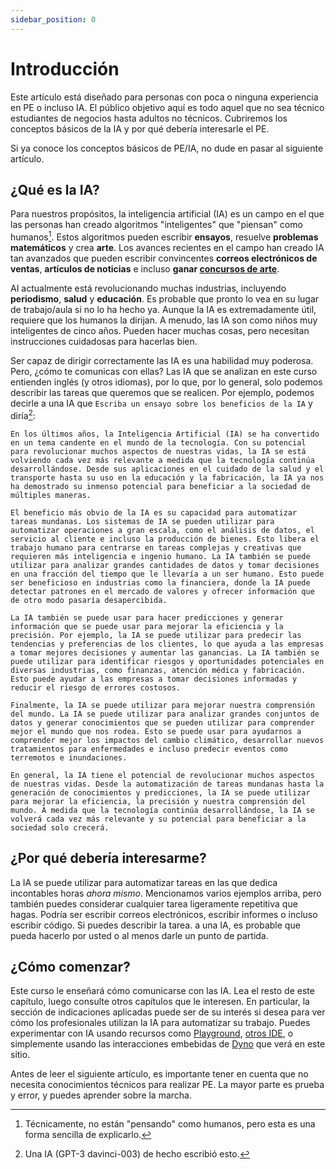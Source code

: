 ```yaml
---
sidebar_position: 0
---
```


#   Introducción

Este artículo está diseñado para personas con poca o ninguna experiencia en PE 
o incluso IA. El público objetivo aquí es todo aquel que no sea técnico
estudiantes de negocios hasta adultos no técnicos. Cubriremos los conceptos básicos de la IA y por qué debería
interesarle el PE.

Si ya conoce los conceptos básicos de PE/IA, no dude en pasar al siguiente artículo.

## ¿Qué es la IA?

Para nuestros propósitos, la inteligencia artificial (IA) es un campo en el que las personas han creado
algoritmos "inteligentes" que "piensan" como humanos[^1]. Estos algoritmos pueden escribir **ensayos**,
resuelve **problemas matemáticos** y crea **arte**. Los avances recientes en el campo han creado IA
tan avanzados que pueden escribir convincentes **correos electrónicos de ventas**, **artículos de noticias** e incluso
**ganar [concursos de arte](https://impakter.com/art-made-by-ai-wins-fine-arts-competition/)**.

AI actualmente está revolucionando muchas industrias, incluyendo **periodismo**, **salud** y
**educación**. Es probable que pronto lo vea en su lugar de trabajo/aula si no lo ha hecho
ya. Aunque la IA es extremadamente útil, requiere que los humanos la dirijan.
A menudo, las IA son como niños muy inteligentes de cinco años. Pueden hacer muchas cosas, pero necesitan
instrucciones cuidadosas para hacerlas bien.

Ser capaz de dirigir correctamente las IA es una habilidad muy poderosa. Pero, ¿cómo te comunicas con ellas?
Las IA que se analizan en este curso entienden inglés (y otros idiomas),
por lo que, por lo general, solo podemos describir las tareas que queremos que se realicen. Por ejemplo, podemos decirle a una IA que
`Escriba un ensayo sobre los beneficios de la IA` y diría[^2]:

```
En los últimos años, la Inteligencia Artificial (IA) se ha convertido en un tema candente en el mundo de la tecnología. Con su potencial para revolucionar muchos aspectos de nuestras vidas, la IA se está volviendo cada vez más relevante a medida que la tecnología continúa desarrollándose. Desde sus aplicaciones en el cuidado de la salud y el transporte hasta su uso en la educación y la fabricación, la IA ya nos ha demostrado su inmenso potencial para beneficiar a la sociedad de múltiples maneras.

El beneficio más obvio de la IA es su capacidad para automatizar tareas mundanas. Los sistemas de IA se pueden utilizar para automatizar operaciones a gran escala, como el análisis de datos, el servicio al cliente e incluso la producción de bienes. Esto libera el trabajo humano para centrarse en tareas complejas y creativas que requieren más inteligencia e ingenio humano. La IA también se puede utilizar para analizar grandes cantidades de datos y tomar decisiones en una fracción del tiempo que le llevaría a un ser humano. Esto puede ser beneficioso en industrias como la financiera, donde la IA puede detectar patrones en el mercado de valores y ofrecer información que de otro modo pasaría desapercibida.

La IA también se puede usar para hacer predicciones y generar información que se puede usar para mejorar la eficiencia y la precisión. Por ejemplo, la IA se puede utilizar para predecir las tendencias y preferencias de los clientes, lo que ayuda a las empresas a tomar mejores decisiones y aumentar las ganancias. La IA también se puede utilizar para identificar riesgos y oportunidades potenciales en diversas industrias, como finanzas, atención médica y fabricación. Esto puede ayudar a las empresas a tomar decisiones informadas y reducir el riesgo de errores costosos.

Finalmente, la IA se puede utilizar para mejorar nuestra comprensión del mundo. La IA se puede utilizar para analizar grandes conjuntos de datos y generar conocimientos que se pueden utilizar para comprender mejor el mundo que nos rodea. Esto se puede usar para ayudarnos a comprender mejor los impactos del cambio climático, desarrollar nuevos tratamientos para enfermedades e incluso predecir eventos como terremotos e inundaciones.

En general, la IA tiene el potencial de revolucionar muchos aspectos de nuestras vidas. Desde la automatización de tareas mundanas hasta la generación de conocimientos y predicciones, la IA se puede utilizar para mejorar la eficiencia, la precisión y nuestra comprensión del mundo. A medida que la tecnología continúa desarrollándose, la IA se volverá cada vez más relevante y su potencial para beneficiar a la sociedad solo crecerá.
```

## ¿Por qué debería interesarme?

La IA se puede utilizar para automatizar tareas en las que dedica incontables horas *ahora mismo*.
Mencionamos varios ejemplos arriba, pero también puedes considerar cualquier tarea ligeramente repetitiva que hagas.
Podría ser escribir correos electrónicos, escribir informes o incluso escribir código. Si puedes describir la tarea.
a una IA, es probable que pueda hacerlo por usted o al menos darle un punto de partida.

## ¿Cómo comenzar?

Este curso le enseñará cómo comunicarse con las IA.
Lea el resto de este capítulo, luego consulte otros capítulos que le interesen.
En particular, la sección de indicaciones aplicadas puede ser de su interés si desea
para ver cómo los profesionales utilizan la IA para automatizar su trabajo. Puedes experimentar con IA
usando recursos como [Playground](https://beta.openai.com/playground), [otros IDE](https://learnprompting.org/docs/IDEs/intro), o simplemente usando las interacciones embebidas de [Dyno](https://trydyno.com) que verá en este sitio.

Antes de leer el siguiente artículo, es importante tener en cuenta que no necesita conocimientos técnicos para realizar PE. La mayor parte es prueba y error, y puedes aprender sobre la marcha.

[^1]: Técnicamente, no están "pensando" como humanos, pero esta es una forma sencilla de explicarlo.
[^2]: Una IA (GPT-3 davinci-003) de hecho escribió esto.
